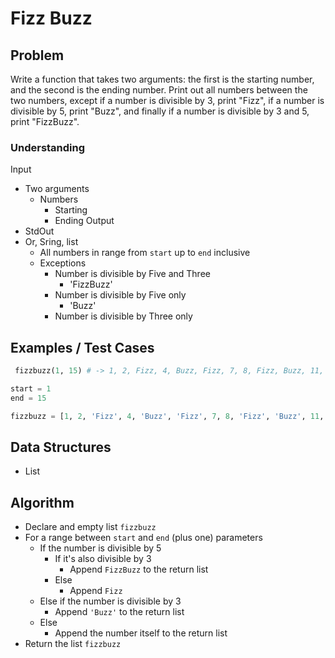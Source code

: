# Fizz Buzz

## Problem

Write a function that takes two arguments: the first is the starting number, and the second is the ending number. Print out all numbers between the two numbers, except if a number is divisible by 3, print "Fizz", if a number is divisible by 5, print "Buzz", and finally if a number is divisible by 3 and 5, print "FizzBuzz".

### Understanding

Input
- Two arguments
  - Numbers
    - Starting
    - Ending
Output
- StdOut
- Or, Sring, list
  - All numbers in range from `start` up to `end` inclusive
  - Exceptions
    - Number is divisible by Five and Three
      - 'FizzBuzz'
    - Number is divisible by Five only
      - 'Buzz'
    - Number is divisible by Three only

## Examples / Test Cases

```python
 fizzbuzz(1, 15) # -> 1, 2, Fizz, 4, Buzz, Fizz, 7, 8, Fizz, Buzz, 11, Fizz, 13, 14, FizzBuzz

start = 1
end = 15

fizzbuzz = [1, 2, 'Fizz', 4, 'Buzz', 'Fizz', 7, 8, 'Fizz', 'Buzz', 11, 'Fizz', 13, 14, 'FizzBuzz']
```

## Data Structures

- List

## Algorithm

- Declare and empty list `fizzbuzz`
- For a range between `start` and `end` (plus one) parameters
  - If the number is divisible by 5
    - If it's also divisible by 3
      - Append `FizzBuzz` to the return list
    - Else
      - Append `Fizz`
  - Else if the number is divisible by 3
    - Append `'Buzz'` to the return list
  - Else
    - Append the number itself to the return list
- Return the list `fizzbuzz`
